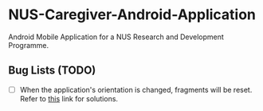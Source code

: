 # NUS-Caregiver-Android-Application
Android Mobile Application for a NUS Research and Development Programme.

## Bug Lists (TODO)
- [ ] When the application's orientation is changed, fragments will be reset. Refer to [this](https://stackoverflow.com/questions/8474104/android-fragment-lifecycle-over-orientation-changes) link for solutions.

